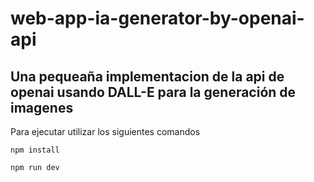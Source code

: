 # web-app-ia-generator-by-openai-api

## Una pequeaña implementacion de la api de openai usando DALL-E para la generación de imagenes

Para ejecutar utilizar los siguientes comandos

``npm install``

``npm run dev``
